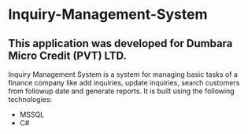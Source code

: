 # Inquiry-Management-System

## This application was developed for Dumbara Micro Credit (PVT) LTD.

Inquiry Management System is a system for managing basic tasks of a finance company like add inquiries, update inquiries, search customers from followup date and generate reports.
It is built using the following technologies: 
* MSSQL
* C#
